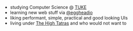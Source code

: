 - studying Computer Science @ [TUKE](https://www.tuke.sk/)
- learning new web stuff via [@eggheadio](https://twitter.com/eggheadio)
- liking performant, simple, practical and good looking UIs
- living under [The High Tatras](https://www.google.com/maps/place/Vysoké+Tatry/) and who would not want to